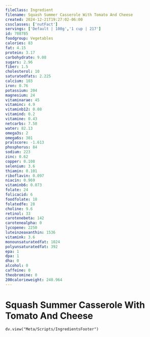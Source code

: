 ```yaml
---
fileClass: Ingredient
filename: Squash Summer Casserole With Tomato And Cheese
created: 2024-12-21T19:27:02-06:00
cssclasses: ['nutFact']
servings: ['Default | 100g','1 cup | 217']
id: 788785
foodgroup: Vegetables
calories: 83
fat: 4.15
protein: 3.17
carbohydrate: 9.08
sugars: 2.96
fiber: 1.5
cholesterol: 10
saturatedfats: 2.225
calcium: 103
iron: 0.76
potassium: 204
magnesium: 24
vitaminarae: 45
vitaminc: 4.9
vitaminb12: 0.08
vitamind: 0.2
vitamine: 0.43
netcarbs: 7.58
water: 82.13
omega3s: 2
omega6s: 301
pralscore: -1.613
phosphorus: 84
sodium: 223
zinc: 0.62
copper: 0.108
selenium: 3.6
thiamin: 0.101
riboflavin: 0.097
niacin: 0.969
vitaminb6: 0.073
folate: 24
folicacid: 6
foodfolate: 18
folatedfe: 28
choline: 9.6
retinol: 33
carotenebeta: 142
carotenealpha: 0
lycopene: 2250
luteinzeaxanthin: 1536
vitamink: 3.6
monounsaturatedfat: 1024
polyunsaturatedfat: 392
epa: 1
dpa: 1
dha: 0
alcohol: 0
caffeine: 0
theobromine: 0
200calorieweight: 240.964
---
```


# Squash Summer Casserole With Tomato And Cheese

```dataviewjs
dv.view("Meta/Scripts/IngredientsFooter")
```